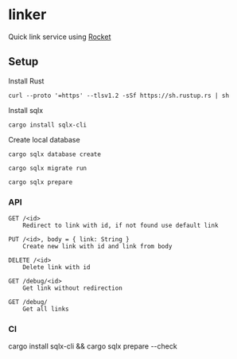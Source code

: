 # linker
Quick link service using [Rocket]()

## Setup

Install Rust

    curl --proto '=https' --tlsv1.2 -sSf https://sh.rustup.rs | sh

Install sqlx

    cargo install sqlx-cli

Create local database

    cargo sqlx database create

    cargo sqlx migrate run

    cargo sqlx prepare

### API

    GET /<id>
        Redirect to link with id, if not found use default link

    PUT /<id>, body = { link: String }
        Create new link with id and link from body

    DELETE /<id>
        Delete link with id

    GET /debug/<id>
        Get link without redirection

    GET /debug/
        Get all links

### CI

cargo install sqlx-cli && cargo sqlx prepare --check
